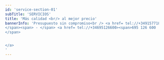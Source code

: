 ```yaml
---
id: 'service-section-01'
subTitle: 'SERVICIOS'
title: 'Más calidad <br/> al mejor precio'
bannerInfo: 'Presupuesto sin compromiso<br /> <a href= tel://+34915771849><span>915 771 849
</span><span> - </span> <a href= tel://+34695126600><span>695 126 600
</span>


</a>
'
---
```

